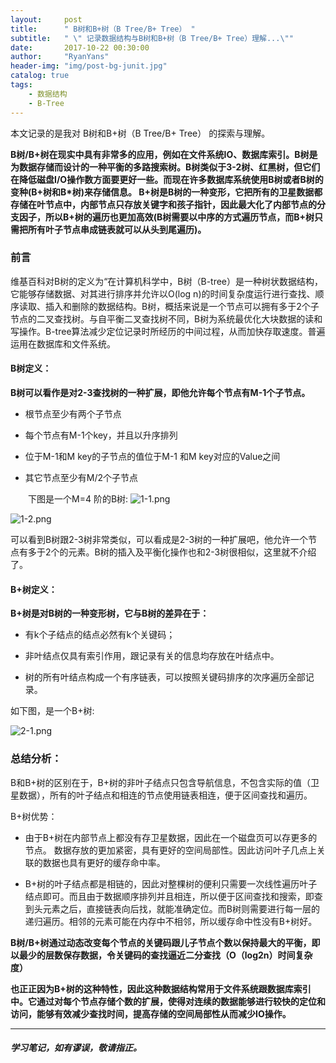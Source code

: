 ```yaml
---
layout:     post
title:      " B树和B+树（B Tree/B+ Tree） "
subtitle:   " \" 记录数据结构与B树和B+树（B Tree/B+ Tree）理解...\""
date:       2017-10-22 00:30:00
author:     "RyanYans"
header-img: "img/post-bg-junit.jpg"
catalog: true
tags:
    - 数据结构
    - B-Tree
---
```



本文记录的是我对 B树和B+树（B Tree/B+ Tree） 的探索与理解。


**B树/B+树在现实中具有非常多的应用，例如在文件系统IO、数据库索引。B树是为数据存储而设计的一种平衡的多路搜索树。B树类似于3-2树、红黑树，但它们在降低磁盘I/O操作数方面要更好一些。而现在许多数据库系统使用B树或者B树的变种(B+树和B*树)来存储信息。 B+树是B树的一种变形，它把所有的卫星数据都存储在叶节点中，内部节点只存放关键字和孩子指针，因此最大化了内部节点的分支因子，所以B+树的遍历也更加高效(B树需要以中序的方式遍历节点，而B+树只需把所有叶子节点串成链表就可以从头到尾遍历)。**

### 前言

维基百科对B树的定义为“在计算机科学中，B树（B-tree）是一种树状数据结构，它能够存储数据、对其进行排序并允许以O(log n)的时间复杂度运行进行查找、顺序读取、插入和删除的数据结构。B树，概括来说是一个节点可以拥有多于2个子节点的二叉查找树。与自平衡二叉查找树不同，B树为系统最优化大块数据的读和写操作。B-tree算法减少定位记录时所经历的中间过程，从而加快存取速度。普遍运用在数据库和文件系统。

#### B树定义：

**B树可以看作是对2-3查找树的一种扩展，即他允许每个节点有M-1个子节点。**

* 根节点至少有两个子节点

* 每个节点有M-1个key，并且以升序排列

* 位于M-1和M key的子节点的值位于M-1 和M key对应的Value之间

* 其它节点至少有M/2个子节点

　　下图是一个M=4 阶的B树:
![1-1.png](https://i.loli.net/2017/10/22/59ec6fa277db5.png)

![1-2.png](https://i.loli.net/2017/10/22/59ec6fa2c5352.png)

可以看到B树跟2-3树非常类似，可以看成是2-3树的一种扩展吧，他允许一个节点有多于2个的元素。B树的插入及平衡化操作也和2-3树很相似，这里就不介绍了。


#### B+树定义：  

**B+树是对B树的一种变形树，它与B树的差异在于：**

* 有k个子结点的结点必然有k个关键码；

* 非叶结点仅具有索引作用，跟记录有关的信息均存放在叶结点中。

* 树的所有叶结点构成一个有序链表，可以按照关键码排序的次序遍历全部记录。

如下图，是一个B+树:

![2-1.png](https://i.loli.net/2017/10/22/59ec89fdd65b6.png)

### 总结分析：

B和B+树的区别在于，B+树的非叶子结点只包含导航信息，不包含实际的值（卫星数据），所有的叶子结点和相连的节点使用链表相连，便于区间查找和遍历。

B+树优势：

* 由于B+树在内部节点上都没有存卫星数据，因此在一个磁盘页可以存更多的节点。 数据存放的更加紧密，具有更好的空间局部性。因此访问叶子几点上关联的数据也具有更好的缓存命中率。

* B+树的叶子结点都是相链的，因此对整棵树的便利只需要一次线性遍历叶子结点即可。而且由于数据顺序排列并且相连，所以便于区间查找和搜索，即查到头元素之后，直接链表向后找，就能准确定位。而B树则需要进行每一层的递归遍历。相邻的元素可能在内存中不相邻，所以缓存命中性没有B+树好。


**B树/B+树通过动态改变每个节点的关键码跟儿子节点个数以保持最大的平衡，即以最少的层数保存数据，令关键码的查找逼近二分查找（O（log2n）时间复杂度）**

**也正正因为B+树的这种特性，因此这种数据结构常用于文件系统跟数据库索引中。它通过对每个节点存储个数的扩展，使得对连续的数据能够进行较快的定位和访问，能够有效减少查找时间，提高存储的空间局部性从而减少IO操作。**


----------  

##### 学习笔记，如有谬误，敬请指正。